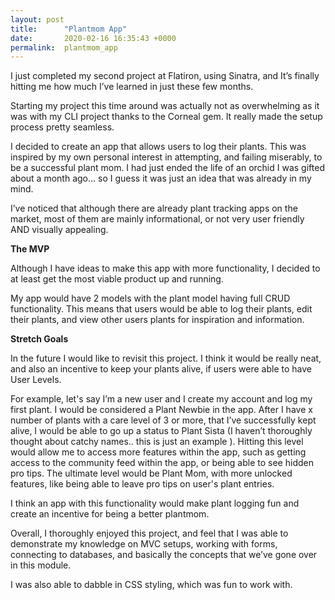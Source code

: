 ```yaml
---
layout: post
title:      "Plantmom App"
date:       2020-02-16 16:35:43 +0000
permalink:  plantmom_app
---
```



I just completed my second project  at Flatiron, using Sinatra, and It’s finally hitting me how much I’ve learned in just these few months.

Starting my project this time around was actually not as overwhelming as it was with my CLI project thanks to the Corneal gem. It really made the setup process pretty seamless.

I decided to create an app that allows users to log their plants. This was inspired by my own personal interest in attempting, and failing miserably, to be a successful plant mom. I had just ended the life of an orchid I was gifted about a month ago… so I guess it was just an idea that was already in my mind.

I’ve noticed that although there are already plant tracking apps on the market, most of them are mainly informational, or not very user friendly AND visually appealing.


**The MVP**

Although I have ideas to make this app with more functionality, I decided to at least get the most viable product up and running.

My app would have 2 models with the plant model having full CRUD functionality. This means that users would be able to log their plants, edit their plants, and view other users plants for inspiration and information.


**Stretch Goals**

In the future I would like to revisit this project. I think it would be really neat, and also an incentive to keep your plants alive, if users were able to have User Levels. 

For example, let's say I’m a new user and I create my account and log my first plant. I would be considered a Plant Newbie in the app. After I have x number of plants with a care level of 3 or more, that I’ve successfully kept alive, I would be able to go up a status to Plant Sista (I haven’t thoroughly thought about catchy names.. this is just an example ). Hitting this level would allow me to access more features within the app, such as getting access to the community feed within the app, or being able to see hidden pro tips. The ultimate level would be Plant Mom, with more unlocked features, like being able to leave pro tips on user's plant entries. 

I think an app with this functionality would make plant logging fun and create an incentive for being a better plantmom. 

Overall, I thoroughly enjoyed this project, and feel that I was able to demonstrate my knowledge on MVC setups, working with forms, connecting to databases, and basically the concepts that we’ve gone over in this module.

I was also able to dabble in CSS styling, which was fun to work with.

